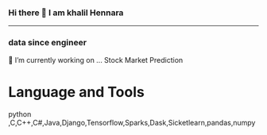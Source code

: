 ###               Hi there 👋 I am khalil Hennara 
-----------------------------------------------------------------
###                data since engineer

🔭 I’m currently working on ... Stock Market Prediction


# Language and Tools
python ,C,C++,C#,Java,Django,Tensorflow,Sparks,Dask,Sicketlearn,pandas,numpy


<!--
**khalil-Hennara/khalil-Hennara** is a ✨ _special_ ✨ repository because its `README.md` (this file) appears on your GitHub profile.

Here are some ideas to get you started:

- 🔭 I’m currently working on ...
- 🌱 I’m currently learning ...
- 👯 I’m looking to collaborate on ...
- 🤔 I’m looking for help with ...
- 💬 Ask me about ...
- 📫 How to reach me: ...
- 😄 Pronouns: ...
- ⚡ Fun fact: ...
-->
